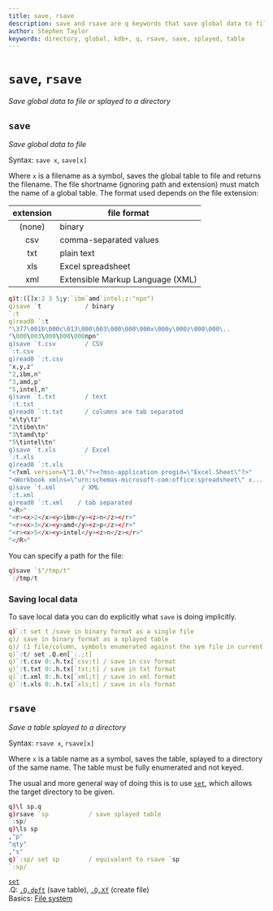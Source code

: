 ```yaml
---
title: save, rsave
description: save and rsave are q keywords that save global data to file or splayed to a directory.
author: Stephen Taylor
keywords: directory, global, kdb+, q, rsave, save, splayed, table
---
```

# `save`, `rsave`

_Save global data to file or splayed to a directory_



## `save`

_Save global data to file_

Syntax: `save x`, `save[x]`

Where `x` is a filename as a symbol, saves the global table to file and returns the filename. 
The file shortname (ignoring path and extension) must match the name of a global table. 
The format used depends on the file extension:

extension | file format
:--------:|---------------------------------
(none)    | binary
csv       | comma-separated values
txt       | plain text
xls       | Excel spreadsheet
xml       | Extensible Markup Language (XML)

```q
q)t:([]x:2 3 5;y:`ibm`amd`intel;z:"npn")
q)save `t            / binary
`:t
q)read0 `:t
"\377\001b\000c\013\000\003\000\000\000x\000y\000z\000\000\..
"\000\003\000\000\000npn"
q)save `t.csv        / CSV
`:t.csv
q)read0 `:t.csv
"x,y,z"
"2,ibm,n"
"3,amd,p"
"5,intel,n"
q)save `t.txt        / text
`:t.txt
q)read0 `:t.txt      / columns are tab separated
"x\ty\tz"
"2\tibm\tn"
"3\tamd\tp"
"5\tintel\tn"
q)save `t.xls        / Excel
`:t.xls
q)read0 `:t.xls
"<?xml version=\"1.0\"?><?mso-application progid=\"Excel.Sheet\"?>"
"<Workbook xmlns=\"urn:schemas-microsoft-com:office:spreadsheet\" x...
q)save `t.xml       / XML
`:t.xml
q)read0 `:t.xml    / tab separated
"<R>"
"<r><x>2</x><y>ibm</y><z>n</z></r>"
"<r><x>3</x><y>amd</y><z>p</z></r>"
"<r><x>5</x><y>intel</y><z>n</z></r>"
"</R>"
```

You can specify a path for the file:

```q
q)save `$"/tmp/t"
`:/tmp/t
```


### Saving local data

To save local data you can do explicitly what `save` is doing implicitly.

```q
q)`:t set t /save in binary format as a single file
q)/ save in binary format as a splayed table 
q)/ (1 file/column, symbols enumerated against the sym file in current dir)
q)`:t/ set .Q.en[`:.;t] 
q)`:t.csv 0:.h.tx[`csv;t] / save in csv format
q)`:t.txt 0:.h.tx[`txt;t] / save in txt format
q)`:t.xml 0:.h.tx[`xml;t] / save in xml format
q)`:t.xls 0:.h.tx[`xls;t] / save in xls format
```



## `rsave`

_Save a table splayed to a directory_

Syntax: `rsave x`, `rsave[x]`

Where `x` is a table name as a symbol, saves the table, splayed to a directory of the same name.
The table must be fully enumerated and not keyed.

The usual and more general way of doing this is to use [`set`](get.md#set), which allows the target directory to be given.

```q
q)\l sp.q
q)rsave `sp           / save splayed table
`:sp/
q)\ls sp
,"p"
"qty"
,"s"
q)`:sp/ set sp        / equivalent to rsave `sp
`:sp/
```


<i class="far fa-hand-point-right"></i> 
[`set`](get.md#set)  
.Q: [`.Q.dpft`](dotq.md#qchk-fill-hdb) (save table), 
[`.Q.Xf`](dotq.md#qxf-create-file) (create file)  
Basics: [File system](../basics/files.md)


